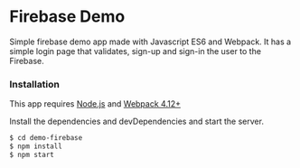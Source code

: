 # Firebase Demo

Simple firebase demo app made with Javascript ES6 and Webpack. It has a simple login page that validates, sign-up and sign-in the user to the Firebase.

### Installation

This app requires [Node.js](https://nodejs.org/) and [Webpack 4.12+](https://www.npmjs.com/package/webpack)

Install the dependencies and devDependencies and start the server.

```sh
$ cd demo-firebase
$ npm install
$ npm start
```
